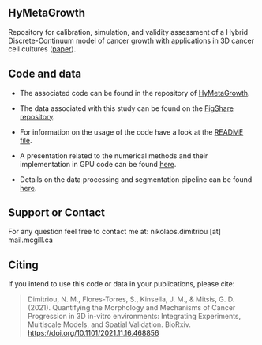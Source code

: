 ## HyMetaGrowth

Repository for calibration, simulation, and validity assessment of a
Hybrid Discrete-Continuum model of cancer growth with applications in
3D cancer cell cultures ([paper](https://www.biorxiv.org/content/10.1101/2021.11.16.468856v2)).

## Code and data
- The associated code can be found in the repository of [HyMetaGrowth](https://github.com/NMDimitriou/HyMetaGrowth).

- The data associated with this study can be found on the [FigShare repository](https://figshare.com/projects/3D-GROWTH-MDA-MB-231-SERIES-12/118989).

- For information on the usage of the code have a look at the [README file](https://github.com/NMDimitriou/HyMetaGrowth/blob/main/README.md).

- A presentation related to the numerical methods and their implementation in GPU code can be found [here](https://github.com/NMDimitriou/HyMetaGrowth/blob/main/numerical_methods_implementation_gpus.pdf).

- Details on the data processing and segmentation pipeline can be found [here](https://www.biorxiv.org/content/10.1101/2021.07.29.454312v1).

## Support or Contact
For any question feel free to contact me at: nikolaos.dimitriou [at] mail.mcgill.ca

## Citing
If you intend to use this code or data in your publications, please cite:
>Dimitriou, N. M., Flores-Torres, S., Kinsella, J. M., & Mitsis, G. D. (2021). Quantifying the Morphology and Mechanisms of Cancer Progression in 3D in-vitro environments: Integrating Experiments, Multiscale Models, and Spatial Validation. BioRxiv. https://doi.org/10.1101/2021.11.16.468856
